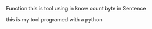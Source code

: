 Function this is tool using in know count byte in Sentence

this is my tool programed with a python


